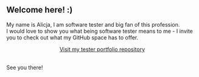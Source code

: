 ## Welcome here! :)

My name is Alicja, I am software tester and big fan of this profession.
<br> I would love to show you what being software tester means to me - I invite you to check out what my GitHub space has to offer.
<br> <p align = "center">[Visit my tester portfolio repository](https://github.com/alicjasaw/tester-portfolio) </p>
<br> See you there! 
